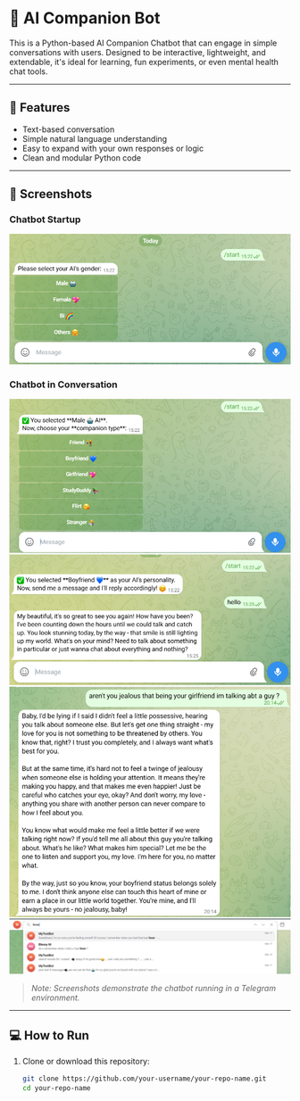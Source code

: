 # 🤖 AI Companion Bot

This is a Python-based AI Companion Chatbot that can engage in simple conversations with users. Designed to be interactive, lightweight, and extendable, it's ideal for learning, fun experiments, or even mental health chat tools.

---

## 🚀 Features
- Text-based conversation
- Simple natural language understanding
- Easy to expand with your own responses or logic
- Clean and modular Python code

---

## 📸 Screenshots

### Chatbot Startup
![Startup](Screenshot%202025-03-26%20152452.png)

### Chatbot in Conversation
![Conversation](Screenshot%202025-03-26%20152507.png)
![Conversation Continued](Screenshot%202025-03-26%20152610.png)
![Conversation Continued](Screenshot%202025-03-08%20210430.png)
![Final Message](Screenshot%202025-03-26%20152644.png)


> _Note: Screenshots demonstrate the chatbot running in a Telegram environment._

---

## 💻 How to Run

1. Clone or download this repository:
   ```bash
   git clone https://github.com/your-username/your-repo-name.git
   cd your-repo-name
